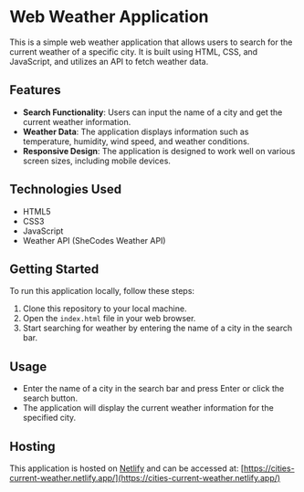 # Web Weather Application

This is a simple web weather application that allows users to search for the current weather of a specific city. 
It is built using HTML, CSS, and JavaScript, and utilizes an API to fetch weather data.

## Features

- **Search Functionality**: Users can input the name of a city and get the current weather information.
- **Weather Data**: The application displays information such as temperature, humidity, wind speed, and weather conditions.
- **Responsive Design**: The application is designed to work well on various screen sizes, including mobile devices.

## Technologies Used

- HTML5
- CSS3
- JavaScript
- Weather API (SheCodes Weather API)

## Getting Started

To run this application locally, follow these steps:

1. Clone this repository to your local machine.
2. Open the `index.html` file in your web browser.
3. Start searching for weather by entering the name of a city in the search bar.

## Usage

- Enter the name of a city in the search bar and press Enter or click the search button.
- The application will display the current weather information for the specified city.

## Hosting

This application is hosted on [Netlify](https://www.netlify.com/) and can be accessed at: [https://cities-current-weather.netlify.app/](https://cities-current-weather.netlify.app/)




